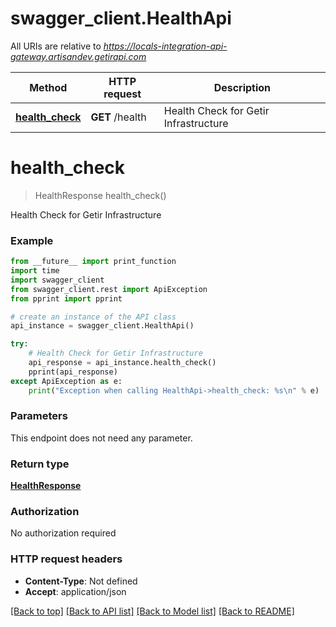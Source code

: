 # swagger_client.HealthApi

All URIs are relative to *https://locals-integration-api-gateway.artisandev.getirapi.com*

Method | HTTP request | Description
------------- | ------------- | -------------
[**health_check**](HealthApi.md#health_check) | **GET** /health | Health Check for Getir Infrastructure

# **health_check**
> HealthResponse health_check()

Health Check for Getir Infrastructure

### Example
```python
from __future__ import print_function
import time
import swagger_client
from swagger_client.rest import ApiException
from pprint import pprint

# create an instance of the API class
api_instance = swagger_client.HealthApi()

try:
    # Health Check for Getir Infrastructure
    api_response = api_instance.health_check()
    pprint(api_response)
except ApiException as e:
    print("Exception when calling HealthApi->health_check: %s\n" % e)
```

### Parameters
This endpoint does not need any parameter.

### Return type

[**HealthResponse**](HealthResponse.md)

### Authorization

No authorization required

### HTTP request headers

 - **Content-Type**: Not defined
 - **Accept**: application/json

[[Back to top]](#) [[Back to API list]](../README.md#documentation-for-api-endpoints) [[Back to Model list]](../README.md#documentation-for-models) [[Back to README]](../README.md)

